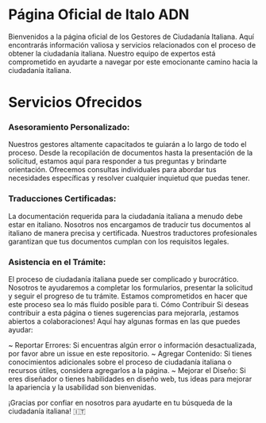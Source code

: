 # Página Oficial de Italo ADN

Bienvenidos a la página oficial de los Gestores de Ciudadanía Italiana. Aquí encontrarás información valiosa y servicios relacionados con el proceso de obtener la ciudadanía italiana. Nuestro equipo de expertos está comprometido en ayudarte a navegar por este emocionante camino hacia la ciudadanía italiana.

# Servicios Ofrecidos

### Asesoramiento Personalizado:

Nuestros gestores altamente capacitados te guiarán a lo largo de todo el proceso. Desde la recopilación de documentos hasta la presentación de la solicitud, estamos aquí para responder a tus preguntas y brindarte orientación.
Ofrecemos consultas individuales para abordar tus necesidades específicas y resolver cualquier inquietud que puedas tener.

### Traducciones Certificadas:

La documentación requerida para la ciudadanía italiana a menudo debe estar en italiano. Nosotros nos encargamos de traducir tus documentos al italiano de manera precisa y certificada.
Nuestros traductores profesionales garantizan que tus documentos cumplan con los requisitos legales.

### Asistencia en el Trámite:

El proceso de ciudadanía italiana puede ser complicado y burocrático. Nosotros te ayudaremos a completar los formularios, presentar la solicitud y seguir el progreso de tu trámite.
Estamos comprometidos en hacer que este proceso sea lo más fluido posible para ti.
Cómo Contribuir
Si deseas contribuir a esta página o tienes sugerencias para mejorarla, ¡estamos abiertos a colaboraciones! Aquí hay algunas formas en las que puedes ayudar:

~ Reportar Errores: Si encuentras algún error o información desactualizada, por favor abre un issue en este repositorio.
~ Agregar Contenido: Si tienes conocimientos adicionales sobre el proceso de ciudadanía italiana o recursos útiles, considera agregarlos a la página.
~ Mejorar el Diseño: Si eres diseñador o tienes habilidades en diseño web, tus ideas para mejorar la apariencia y la usabilidad son bienvenidas.

¡Gracias por confiar en nosotros para ayudarte en tu búsqueda de la ciudadanía italiana! 🇮🇹
